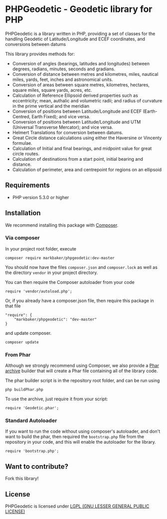 # PHPGeodetic - Geodetic library for PHP
PHPGeodetic is a library written in PHP, providing a set of classes for the handling Geodetic of Latitude/Longitude and ECEF coordinates, and conversions between datums

This library provides methods for:

 * Conversion of angles (bearings, latitudes and longitudes) between degrees, radians, minutes, seconds and gradians.
 * Conversion of distance between metres and kilometres, miles, nautical miles, yards, feet, inches and astronomical units.
 * Conversion of areas between square metres, kilometres, hectares, square miles, square yards, acres, etc.
 * Calculation of Reference Ellipsoid derived properties such as eccentricity; mean, authalic and volumetric radii; and radius of curvature in the prime vertical and the meridian 
 * Conversion of positions between Latitude/Longitude and ECEF (Earth-Centred, Earth Fixed); and vice versa.
 * Conversion of positions between Latitude/Longitude and UTM (Universal Transverse Mercator); and vice versa.
 * Helmert Translations for conversion between datums.
 * Great Circle distance calculations using either the Haversine or Vincenty formulae.
 * Calculation of Initial and final bearings, and midpoint value for great circle routes.
 * Calculation of destinations from a start point, initial bearing and distance.
 * Calculation of perimeter, area and centrepoint for regions on an ellipsoid


## Requirements
 * PHP version 5.3.0 or higher


## Installation

We recommend installing this package with [Composer](https://getcomposer.org/ "Get Composer").

### Via composer

In your project root folder, execute

```
composer require markbaker/phpgeodetic:dev-master
```

You should now have the files `composer.json` and `composer.lock` as well as the directory `vendor` in your project directory.

You can then require the Composer autoloader from your code

```
require 'vendor/autoload.php';
```


Or, if you already have a composer.json file, then require this package in that file

```
"require": {
    "markbaker/phpgeodetic": "dev-master"
}
```

and update composer.

```
composer update
```

### From Phar

Although we strongly recommend using Composer, we also provide a [Phar archive](http://php.net/manual/en/book.phar.php "Read about Phar") builder that will create a Phar file containing all of the library code.

The phar builder script is in the repository root folder, and can be run using

```
php buildPhar.php
```

To use the archive, just require it from your script:

```
require 'Geodetic.phar';
```

### Standard Autoloader

If you want to run the code without using composer's autoloader, and don't want to build the phar, then required the `bootstrap.php` file from the repository in your code, and this will enable the autoloader for the library.

```
require 'bootstrap.php';
```


## Want to contribute?
Fork this library!


## License
PHPGeodetic is licensed under [LGPL (GNU LESSER GENERAL PUBLIC LICENSE)](https://github.com/MarkBaker/PHPGeodetic/blob/master/LICENSE.md)
